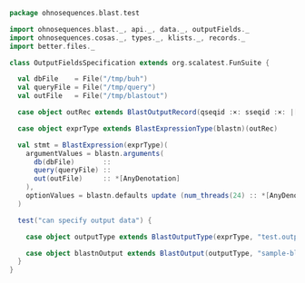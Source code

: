 
```scala
package ohnosequences.blast.test

import ohnosequences.blast._, api._, data._, outputFields._
import ohnosequences.cosas._, types._, klists._, records._
import better.files._

class OutputFieldsSpecification extends org.scalatest.FunSuite {

  val dbFile    = File("/tmp/buh")
  val queryFile = File("/tmp/query")
  val outFile   = File("/tmp/blastout")

  case object outRec extends BlastOutputRecord(qseqid :×: sseqid :×: |[AnyOutputField])

  case object exprType extends BlastExpressionType(blastn)(outRec)

  val stmt = BlastExpression(exprType)(
    argumentValues = blastn.arguments(
      db(dbFile)       ::
      query(queryFile) ::
      out(outFile)     :: *[AnyDenotation]
    ),
    optionValues = blastn.defaults update (num_threads(24) :: *[AnyDenotation])
  )

  test("can specify output data") {

    case object outputType extends BlastOutputType(exprType, "test.output")

    case object blastnOutput extends BlastOutput(outputType, "sample-blastn-output")
  }
}

```




[test/scala/CommandGeneration.scala]: CommandGeneration.scala.md
[test/scala/OutputParsing.scala]: OutputParsing.scala.md
[test/scala/OutputFieldsSpecification.scala]: OutputFieldsSpecification.scala.md
[main/scala/api.scala]: ../../main/scala/api.scala.md
[main/scala/data.scala]: ../../main/scala/data.scala.md